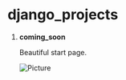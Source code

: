 # django_projects

1. **coming_soon**

    Beautiful start page.

   ![Picture](https://github.com/suharevA/django_projects/tree/master/coming_soon/static/img/com.png)

